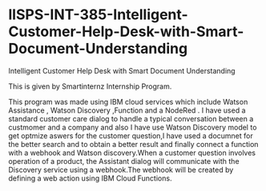 # llSPS-INT-385-Intelligent-Customer-Help-Desk-with-Smart-Document-Understanding
Intelligent Customer Help Desk with Smart Document Understanding

This is given by  Smartinternz Internship Program.

This program was made using IBM cloud services which include Watson Assistance , Watson Discovery ,Function and a NodeRed .
I have used a standard customer care dialog to handle a typical conversation between a custmomer and a company and also I have use Watson Discovery model to get optmize aswers for the customer question,I have used a documnet for the better search and to obtain a better result and finally connect a function with a webhook and Watson discovery.When a customer question involves operation of a product, the Assistant dialog will communicate with the Discovery service using a webhook.The webhook will be created by defining a web action using IBM Cloud Functions.

